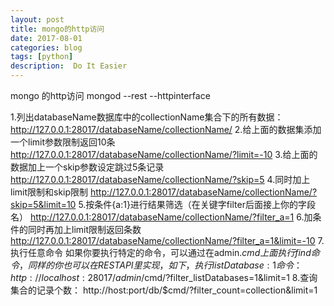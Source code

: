 ```yaml
---
layout: post
title: mongo的http访问
date: 2017-08-01
categories: blog
tags: [python]
description:  Do It Easier
---
```

mongo 的http访问
mongod --rest --httpinterface

1.列出databaseName数据库中的collectionName集合下的所有数据：
http://127.0.0.1:28017/databaseName/collectionName/
2.给上面的数据集添加一个limit参数限制返回10条
http://127.0.0.1:28017/databaseName/collectionName/?limit=-10
3.给上面的数据加上一个skip参数设定跳过5条记录
http://127.0.0.1:28017/databaseName/collectionName/?skip=5
4.同时加上limit限制和skip限制
http://127.0.0.1:28017/databaseName/collectionName/?skip=5&limit=10
5.按条件{a:1}进行结果筛选（在关键字filter后面接上你的字段名）
http://127.0.0.1:28017/databaseName/collectionName/?filter_a=1
6.加条件的同时再加上limit限制返回条数
http://127.0.0.1:28017/databaseName/collectionName/?filter_a=1&limit=-10
7.执行任意命令
如果你要执行特定的命令，可以通过在admin.$cmd上面执行find命令，同样的你也可以在REST API里实现，如下，执行{listDatabase:1}命令：
http://localhost:28017/admin/$cmd/?filter_listDatabases=1&limit=1
8.查询集合的记录个数：
http://host:port/db/$cmd/?filter_count=collection&limit=1
